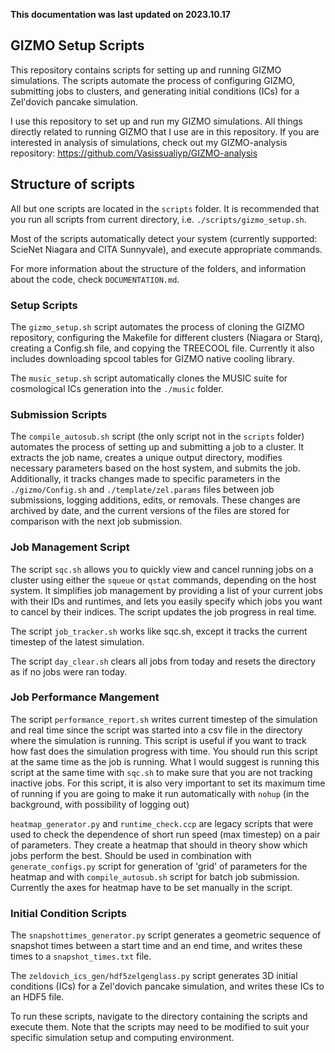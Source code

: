 **This documentation was last updated on 2023.10.17**

## GIZMO Setup Scripts

This repository contains scripts for setting up and running GIZMO simulations. The scripts automate the process of configuring GIZMO, submitting jobs to clusters, and generating initial conditions (ICs) for a Zel'dovich pancake simulation.

I use this repository to set up and run my GIZMO simulations. All things directly related to running GIZMO that I use are in this repository. If you are interested in analysis of simulations, check out my GIZMO-analysis repository: https://github.com/Vasissualiyp/GIZMO-analysis

## Structure of scripts

All but one scripts are located in the `scripts` folder. It is recommended that you run all scripts from current directory, i.e. `./scripts/gizmo_setup.sh`. 

Most of the scripts automatically detect your system (currently supported: ScieNet Niagara and CITA Sunnyvale), and execute appropriate commands. 

For more information about the structure of the folders, and information about the code, check `DOCUMENTATION.md`.

### Setup Scripts

The `gizmo_setup.sh` script automates the process of cloning the GIZMO repository, configuring the Makefile for different clusters (Niagara or Starq), creating a Config.sh file, and copying the TREECOOL file. Currently it also includes downloading spcool tables for GIZMO native cooling library.

The `music_setup.sh` script automatically clones the MUSIC suite for cosmological ICs generation into the `./music` folder.

### Submission Scripts

The `compile_autosub.sh` script (the only script not in the `scripts` folder) automates the process of setting up and submitting a job to a cluster. It extracts the job name, creates a unique output directory, modifies necessary parameters based on the host system, and submits the job. Additionally, it tracks changes made to specific parameters in the `./gizmo/Config.sh` and `./template/zel.params` files between job submissions, logging additions, edits, or removals. These changes are archived by date, and the current versions of the files are stored for comparison with the next job submission. 

### Job Management Script

The script `sqc.sh` allows you to quickly view and cancel running jobs on a cluster using either the `squeue` or `qstat` commands, depending on the host system. It simplifies job management by providing a list of your current jobs with their IDs and runtimes, and lets you easily specify which jobs you want to cancel by their indices. The script updates the job progress in real time.

The script `job_tracker.sh` works like sqc.sh, except it tracks the current timestep of the latest simulation.

The script `day_clear.sh` clears all jobs from today and resets the directory as if no jobs were ran today.

### Job Performance Mangement

The script `performance_report.sh` writes current timestep of the simulation and real time since the script was started into a csv file in the directory where the simulation is running. This script is useful if you want to track how fast does the simulation progress with time. You should run this script at the same time as the job is running. What I would suggest is running this script at the same time with `sqc.sh` to make sure that you are not tracking inactive jobs. For this script, it is also very important to set its maximum time of running if you are going to make it run automatically with `nohup` (in the background, with possibility of logging out)

`heatmap_generator.py` and `runtime_check.ccp` are legacy scripts that were used to check the dependence of short run speed (max timestep) on a pair of parameters. They create a heatmap that should in theory show which jobs perform the best. Should be used in combination with `generate_configs.py` script for generation of 'grid' of parameters for the heatmap and with `compile_autosub.sh` script for batch job submission. Currently the axes for heatmap have to be set manually in the script.

### Initial Condition Scripts

The `snapshottimes_generator.py` script generates a geometric sequence of snapshot times between a start time and an end time, and writes these times to a `snapshot_times.txt` file.

The `zeldovich_ics_gen/hdf5zelgenglass.py` script generates 3D initial conditions (ICs) for a Zel'dovich pancake simulation, and writes these ICs to an HDF5 file.

To run these scripts, navigate to the directory containing the scripts and execute them. Note that the scripts may need to be modified to suit your specific simulation setup and computing environment.
